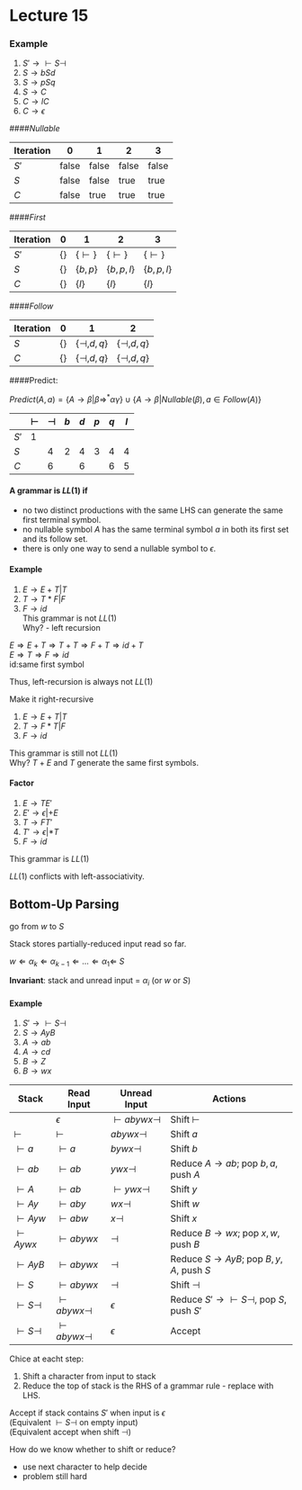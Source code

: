 # Lecture 15

### Example
1. $S'\rightarrow\vdash S\dashv$
2. $S\rightarrow b S d$
3. $S\rightarrow p S q$
4. $S\rightarrow C$
5. $C\rightarrow lC$
6. $C\rightarrow\epsilon$


####$Nullable$

|Iteration|0|1|2|3|
|---|---|---|---|---|
|$S'$|false|false|false|false|
|$S$ |false|false|true |true |
|$C$ |false|true |true |true |


####$First$

|Iteration|0|1|2|3|
|---|---|---|---|---|
|$S'$|$\{\}$|$\{\vdash\}$|$\{\vdash\}$|$\{\vdash\}$|
|$S$ |$\{\}$|$\{b,p\}$   |$\{b,p,l\}$ |$\{b,p,l\}$ |
|$C$ |$\{\}$|$\{l\}$     |$\{l\}$     |$\{l\}$     |


####$Follow$

|Iteration|0|1|2|
|---|---|---|---|
|$S$|$\{\}$|$\{\dashv, d, q\}$|$\{\dashv, d, q\}$|
|$C$|$\{\}$|$\{\dashv, d, q\}$|$\{\dashv, d, q\}$|



####Predict:

$Predict(A,a)=\{A\rightarrow\beta |\beta\Rightarrow ^*\alpha\gamma\}\cup\{A\rightarrow\beta | Nullable(\beta), a\in Follow(A)\}$

| |$\vdash$|$\dashv$|$b$|$d$|$p$|$q$|$l$|
|---|---|---|---|---|---|---|---|
|$S'$|1| | | | | | |
|$S$ | |4|2|4|3|4|4|
|$C$ | |6| |6| |6|5|

#### A grammar is $LL(1)$ if
* no two distinct productions with the same LHS can generate the same first terminal symbol.
* no nullable symbol $A$ has the same terminal symbol $a$ in both its first set and its follow set.
* there is only one way to send a nullable symbol to $\epsilon$.


#### Example
1. $E\rightarrow E+T|T$    
2. $T\rightarrow T*F|F$    
3. $F\rightarrow id$    
This grammar is not $LL(1)$    
Why? - left recursion

$E\Rightarrow E+T\Rightarrow T+T\Rightarrow F+T\Rightarrow id+T$    
$E\Rightarrow T\Rightarrow F\Rightarrow id$   
id:same first symbol

Thus, left-recursion is always not $LL(1)$

Make it right-recursive

1. $E\rightarrow E+T|T$    
2. $T\rightarrow F*T|F$    
3. $F\rightarrow id$

This grammar is still not $LL(1)$   
Why? $T+E$ and $T$ generate the same first symbols.


#### Factor
1. $E\rightarrow TE'$
2. $E'\rightarrow \epsilon|+E$
3. $T\rightarrow FT'$
4. $T'\rightarrow \epsilon|*T$
5. $F\rightarrow id$

This grammar is $LL(1)$

$LL(1)$ conflicts with left-associativity.

## Bottom-Up Parsing

go from $w$ to $S$

Stack stores partially-reduced input read so far.

$w\Leftarrow\alpha_k\Leftarrow\alpha_{k-1}\Leftarrow ... \Leftarrow\alpha_1\Leftarrow\ S$

**Invariant**: stack and unread input = $\alpha_i$ (or $w$ or $S$)

#### Example
1. $S'\rightarrow\vdash S\dashv$
2. $S\rightarrow AyB$
3. $A\rightarrow ab$
4. $A\rightarrow cd$
5. $B\rightarrow Z$
6. $B\rightarrow wx$

|Stack|         Read Input|           Unread Input|					Actions|
|---|---|---|---|
||					$\epsilon$|				$\vdash abywx\dashv$|  Shift $\vdash$|
|$\vdash$|			$\vdash$  |				$abywx\dashv$|  Shift $a$|
|$\vdash a$|		$\vdash a$  |			$bywx\dashv$|  Shift $b$|
|$\vdash ab$|		$\vdash ab$  |			$ywx\dashv$|  Reduce $A\rightarrow ab$; pop $b,a$, push $A$|
|$\vdash A$|		$\vdash ab$|			$\vdash ywx\dashv$|  Shift $y$|
|$\vdash Ay$|		$\vdash aby$  |			$wx\dashv$|  Shift $w$|
|$\vdash Ayw$|		$\vdash abw$  |			$x\dashv$|  Shift $x$|
|$\vdash Aywx$|		$\vdash abywx$  |		$\dashv$|  Reduce $B\rightarrow wx$; pop $x,w$, push $B$|
|$\vdash AyB$|		$\vdash abywx$  |		$\dashv$|  Reduce $S\rightarrow AyB$; pop $B,y,A$, push $S$|
|$\vdash S$|		$\vdash abywx$  |		$\dashv$| Shift $\dashv$|
|$\vdash S \dashv$| $\vdash abywx\dashv$|	$\epsilon$| Reduce $S'\rightarrow\vdash S\dashv$, pop $S$, push $S'$|
|$\vdash S \dashv$| $\vdash abywx\dashv$|	$\epsilon$|	Accept|

Chice at eacht step:
1. Shift a character from input to stack
2. Reduce the top of stack is the RHS of a grammar rule - replace with LHS.

Accept if stack contains $S'$ when input is $\epsilon$    
(Equivalent $\vdash S\dashv$ on empty input)     
(Equivalent accept when shift $\dashv$)

How do we know whether to shift or reduce?

* use next character to help decide
* problem still hard
